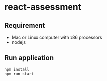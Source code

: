 # react-assessment

## Requirement
- Mac or Linux computer with x86 processors
- nodejs

## Run application
```
npm install
npm run start
```
